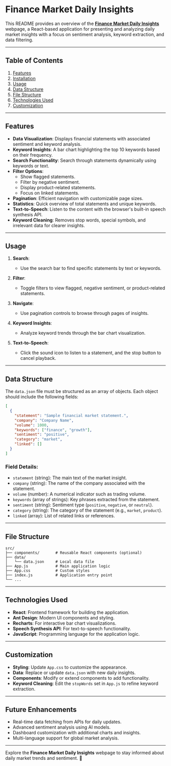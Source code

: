 # Finance Market Daily Insights

This README provides an overview of the [**Finance Market Daily Insights**](https://xer0616.github.io/marketinsight/) webpage, a React-based application for presenting and analyzing daily market insights with a focus on sentiment analysis, keyword extraction, and data filtering.

---

## Table of Contents

1. [Features](#features)
2. [Installation](#installation)
3. [Usage](#usage)
4. [Data Structure](#data-structure)
5. [File Structure](#file-structure)
6. [Technologies Used](#technologies-used)
7. [Customization](#customization)

---

## Features

- **Data Visualization**: Displays financial statements with associated sentiment and keyword analysis.
- **Keyword Insights**: A bar chart highlighting the top 10 keywords based on their frequency.
- **Search Functionality**: Search through statements dynamically using keywords or text.
- **Filter Options**: 
  - Show flagged statements.
  - Filter by negative sentiment.
  - Display product-related statements.
  - Focus on linked statements.
- **Pagination**: Efficient navigation with customizable page sizes.
- **Statistics**: Quick overview of total statements and unique keywords.
- **Text-to-Speech**: Listen to the content with the browser's built-in speech synthesis API.
- **Keyword Cleaning**: Removes stop words, special symbols, and irrelevant data for clearer insights.

---

## Usage

1. **Search**:
   - Use the search bar to find specific statements by text or keywords.

2. **Filter**:
   - Toggle filters to view flagged, negative sentiment, or product-related statements.

3. **Navigate**:
   - Use pagination controls to browse through pages of insights.

4. **Keyword Insights**:
   - Analyze keyword trends through the bar chart visualization.

5. **Text-to-Speech**:
   - Click the sound icon to listen to a statement, and the stop button to cancel playback.

---

## Data Structure

The `data.json` file must be structured as an array of objects. Each object should include the following fields:

```json
[
  {
    "statement": "Sample financial market statement.",
    "company": "Company Name",
    "volume": 1000,
    "keywords": ["finance", "growth"],
    "sentiment": "positive",
    "category": "market",
    "linked": []
  }
]
```

### Field Details:
- `statement` (string): The main text of the market insight.
- `company` (string): The name of the company associated with the statement.
- `volume` (number): A numerical indicator such as trading volume.
- `keywords` (array of strings): Key phrases extracted from the statement.
- `sentiment` (string): Sentiment type (`positive`, `negative`, or `neutral`).
- `category` (string): The category of the statement (e.g., `market`, `product`).
- `linked` (array): List of related links or references.

---

## File Structure

```
src/
├── components/       # Reusable React components (optional)
├── data/
│   └── data.json     # Local data file
├── App.js            # Main application logic
├── App.css           # Custom styles
├── index.js          # Application entry point
└── ...
```

---

## Technologies Used

- **React**: Frontend framework for building the application.
- **Ant Design**: Modern UI components and styling.
- **Recharts**: For interactive bar chart visualizations.
- **Speech Synthesis API**: For text-to-speech functionality.
- **JavaScript**: Programming language for the application logic.

---

## Customization

- **Styling**: Update `App.css` to customize the appearance.
- **Data**: Replace or update `data.json` with new daily insights.
- **Components**: Modify or extend components to add functionality.
- **Keyword Cleaning**: Edit the `stopWords` set in `App.js` to refine keyword extraction.

---

## Future Enhancements

- Real-time data fetching from APIs for daily updates.
- Advanced sentiment analysis using AI models.
- Dashboard customization with additional charts and insights.
- Multi-language support for global market analysis.

---

Explore the **Finance Market Daily Insights** webpage to stay informed about daily market trends and sentiment. 🎉
